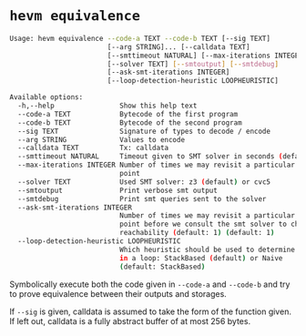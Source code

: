 # `hevm equivalence`

```sh
Usage: hevm equivalence --code-a TEXT --code-b TEXT [--sig TEXT]
                        [--arg STRING]... [--calldata TEXT]
                        [--smttimeout NATURAL] [--max-iterations INTEGER]
                        [--solver TEXT] [--smtoutput] [--smtdebug]
                        [--ask-smt-iterations INTEGER]
                        [--loop-detection-heuristic LOOPHEURISTIC]

Available options:
  -h,--help                Show this help text
  --code-a TEXT            Bytecode of the first program
  --code-b TEXT            Bytecode of the second program
  --sig TEXT               Signature of types to decode / encode
  --arg STRING             Values to encode
  --calldata TEXT          Tx: calldata
  --smttimeout NATURAL     Timeout given to SMT solver in seconds (default: 300)
  --max-iterations INTEGER Number of times we may revisit a particular branching
                           point
  --solver TEXT            Used SMT solver: z3 (default) or cvc5
  --smtoutput              Print verbose smt output
  --smtdebug               Print smt queries sent to the solver
  --ask-smt-iterations INTEGER
                           Number of times we may revisit a particular branching
                           point before we consult the smt solver to check
                           reachability (default: 1) (default: 1)
  --loop-detection-heuristic LOOPHEURISTIC
                           Which heuristic should be used to determine if we are
                           in a loop: StackBased (default) or Naive
                           (default: StackBased)
```

Symbolically execute both the code given in `--code-a` and `--code-b` and try to prove equivalence between their outputs and storages.

If `--sig` is given, calldata is assumed to take the form of the function given.
If left out, calldata is a fully abstract buffer of at most 256 bytes.

